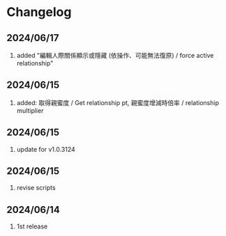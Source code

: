 # Changelog

## 2024/06/17  
1. added "編輯人際關係顯示或隱藏 (依操作、可能無法復原) / force active relationship"

## 2024/06/15  
1. added: 取得親蜜度 / Get relationship pt, 親蜜度增減時倍率 / relationship multiplier

## 2024/06/15  
1. update for v1.0.3124

## 2024/06/15  
1. revise scripts

## 2024/06/14
1. 1st release

